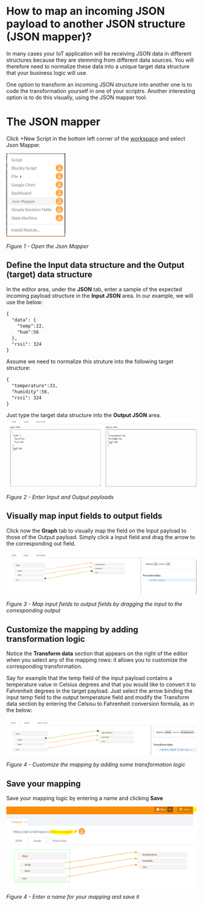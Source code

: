 # How to map an incoming JSON payload to another JSON structure (JSON mapper)?

In many cases your IoT application will be receiving JSON data in different structures because they are stemming from different data sources. 
You will therefore need to normalize these data into a unique target data structure that your business logic will use.

One option to transform an incoming JSON structure into another one is to code the transformation yourself in one of your scriptrs. 
Another interesting option is to do this visually, using the JSON mapper tool.

# The JSON mapper

Click +New Script in the bottom left corner of the [workspace](https://www.scriptr.io/workspace) and select Json Mapper.

![Open the Json Mapper](./open_mapper.PNG)

*Figure 1 - Open the Json Mapper*

## Define the Input data structure and the Output (target) data structure

In the editor area, under the **JSON** tab, enter a sample of the expected incoming payload structure in the **Input JSON** area. 
In our example, we will use the below:
```
{
  "data": {
    "temp":22,
    "hum":56
  },
  "rssi": 324
}
```
Assume we need to normalize this struture into the following target structure:
```
{
  "temperature":33,
  "humidity":56,
  "rssi": 324
}
```
Just type the target data structure into the **Output JSON** area.
![Specifiy Input and Output payloads](./input_output_payloads.png)

*Figure 2 - Enter Input and Output payloads*

## Visually map input fields to output fields

Click now the **Graph** tab to visually map the field on the Input payload to those of the Output payload. Simply click a input field and drag the arrow to the corresponding out field.

![Drag and drop to map input fields to output fields](./graph_mapping.png)

*Figure 3 - Map input fields to output fields by dragging the input to the corresponding output*

## Customize the mapping by adding transformation logic

Notice the **Transform data** section that appears on the right of the editor when you select any of the mapping rows: it allows you to customize the corresponding transformation.

Say for example that the temp field of the input payload contains a temperature value in Celsius degrees and that you would like to convert it to Fahrenheit degrees in the target payload. Just select the arrow binding the input temp field to the output temperature field and modify the Transform data section by entering the Celsisu to Fahrenheit conversion formula, as in the below:

![Customize the mapping by adding some transformation logic](./customize_mapping.png)

*Figure 4 - Customize the mapping by adding some transformation logic*

## Save your mapping

Save your mapping logic by entering a name and clicking **Save**

![Save your mapping](./save_mapping.png)

*Figure 4 - Enter a name for your mapping and save it*
